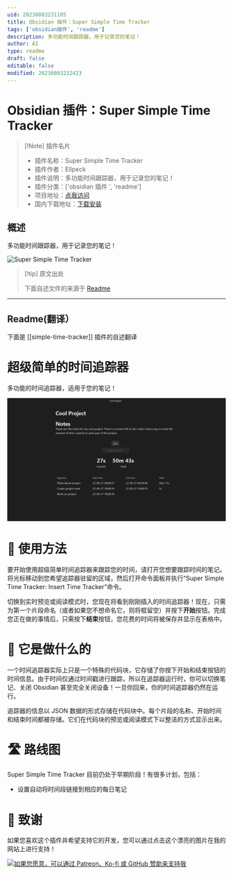 ```yaml
---
uid: 20230803231105
title: Obsidian 插件：Super Simple Time Tracker
tags: ['obsidian插件', 'readme']
description: 多功能时间跟踪器，用于记录您的笔记！
author: AI
type: readme
draft: false
editable: false
modified: 20230803232423
---
```


# Obsidian 插件：Super Simple Time Tracker

> [!Note] 插件名片
> - 插件名称：Super Simple Time Tracker
> - 插件作者：Ellpeck
> - 插件说明：多功能时间跟踪器，用于记录您的笔记！
> - 插件分类：['obsidian 插件 ', 'readme']
> - 项目地址：[点我访问](https://github.com/Ellpeck/ObsidianSimpleTimeTracker)
> - 国内下载地址：[下载安装](https://pkmer.cn/products/plugin/pluginMarket/?simple-time-tracker)

## 概述

多功能时间跟踪器，用于记录您的笔记！

![Super Simple Time Tracker](https://cdn.pkmer.cn/covers/simple-time-tracker.png!pkmer)

> [!tip] 原文出处
>
>下面自述文件的来源于 [Readme](https://ghproxy.net/https://raw.githubusercontent.com/Ellpeck/ObsidianSimpleTimeTracker/master/README.md)
>

---

## Readme(翻译）

下面是 [[simple-time-tracker]] 插件的自述翻译

# 超级简单的时间追踪器

多功能的时间追踪器，适用于您的笔记！

![插件运行时的截图，您可以看到一个项目的活动时间追踪器](https://raw.githubusercontent.com/Ellpeck/ObsidianSimpleTimeTracker/master/screenshot.png)

# 🤔 使用方法

要开始使用超级简单时间追踪器来跟踪您的时间，请打开您想要跟踪时间的笔记。将光标移动到您希望追踪器驻留的区域，然后打开命令面板并执行“Super Simple Time Tracker: Insert Time Tracker”命令。

切换到实时预览或阅读模式时，您现在将看到刚刚插入的时间追踪器！现在，只需为第一个片段命名（或者如果您不想命名它，则将框留空）并按下**开始**按钮。完成您正在做的事情后，只需按下**结束**按钮，您花费的时间将被保存并显示在表格中。

# 👀 它是做什么的

一个时间追踪器实际上只是一个特殊的代码块，它存储了你按下开始和结束按钮的时间信息。由于时间仅通过时间戳进行跟踪，所以在追踪器运行时，你可以切换笔记、关闭 Obsidian 甚至完全关闭设备！一旦你回来，你的时间追踪器仍然在运行。

追踪器的信息以 JSON 数据的形式存储在代码块中。每个片段的名称、开始时间和结束时间都被存储。它们在代码块的预览或阅读模式下以整洁的方式显示出来。

# 🛣️ 路线图

Super Simple Time Tracker 目前仍处于早期阶段！有很多计划，包括：

- 设置自动将时间段链接到相应的每日笔记

# 🙏 致谢

如果您喜欢这个插件并希望支持它的开发，您可以通过点击这个漂亮的图片在我的网站上进行支持！

[![如果您愿意，可以通过 Patreon、Ko-fi 或 GitHub 赞助来支持我](https://ellpeck.de/res/generalsupport.png)](https://ellpeck.de/support)
